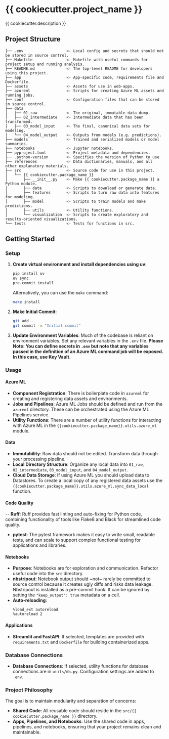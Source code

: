 # {{ cookiecutter.project_name }}
{{ cookiecutter.description }}

## Project Structure
```
├── .env                   <- Local config and secrets that should not be stored in source control.
├── Makefile               <- Makefile with useful commands for project setup and running analysis.
├── README.md              <- The top-level README for developers using this project.
├── app                    <- App-specific code, requirements file and Dockerfile.
├── assets                 <- Assets for use in web-apps.
├── azureml                <- Scripts for creating Azure ML assets and running jobs.
├── conf                   <- Configuration files that can be stored in source control.
├── data
│   ├── 01_raw             <- The original, immutable data dump.
│   ├── 02_intermediate    <- Intermediate data that has been transformed.
│   ├── 03_model_input     <- The final, canonical data sets for modeling.
│   └── 04_model_output    <- Outputs from models (e.g. predictions).
├── models                 <- Trained and serialized models or model summaries.
├── notebooks              <- Jupyter notebooks.
├── pyproject.toml         <- Project metadata and dependencies.
├── .python-version        <- Specifies the version of Python to use
├── references             <- Data dictionaries, manuals, and all other explanatory materials.
├── src                    <- Source code for use in this project.
│   └── {{ cookiecutter.package_name }}
│       ├── __init__.py    <- Make {{ cookiecutter.package_name }} a Python module.
│       ├── data           <- Scripts to download or generate data.
│       ├── features       <- Scripts to turn raw data into features for modeling.
│       ├── model          <- Scripts to train models and make predictions.
│       ├── utils          <- Utility functions.
│       └── visualization  <- Scripts to create exploratory and results-oriented visualizations.
└── tests                  <- Tests for functions in src.
```

## Getting Started

### Setup

1. **Create virtual environment and install dependencies using uv**:
   ```bash
   pip install uv
   uv sync
   pre-commit install
   ```

   Alternatively, you can use the `make` command:
   ```bash
   make install
   ```

3. **Make Initial Commit**:
   ```bash
   git add .
   git commit -m "Initial commit"
   ```

4. **Update Environment Variables**:
Much of the codebase is reliant on environment variables. Set any relevant variables in the `.env` file.
**Please Note: You can define secrets in `.env` but note that any variables passed in the definition of an Azure ML command job will be exposed. In this case, use Key Vault.**

### Usage

#### Azure ML
- **Component Registration**: There is boilerplate code in `azureml` for creating and registering data assets and environments.
- **Jobs and Pipelines**: Azure ML Jobs should be defined and run from the `azureml` directory. These can be orchestrated using the Azure ML Pipelines service.
- **Utility Functions**: There are a number of utility functions for interacting with Azure ML in the `{{cookiecutter.package_name}}.utils.azure_ml` module. 

#### Data

- **Immutability**: Raw data should not be edited. Transform data through your processing pipeline.
- **Local Directory Structure**: Organize any local data into `01_raw`, `02_intermediate`, `03_model_input`, and `04_model_output`.
- **Cloud Data Storage**: If using Azure ML you should upload data to Datastores. To create a local copy of any registered data assets use the `{{cookiecutter.package_name}}.utils.azure_ml.sync_data_local` function.

#### Code Quality

-- **Ruff**: Ruff provides fast linting and auto-fixing for Python code, combining functionality of tools like Flake8 and Black for streamlined code quality.
- **pytest**: The pytest framework makes it easy to write small, readable tests, and can scale to support complex functional testing for applications and libraries.

#### Notebooks

- **Purpose**: Notebooks are for exploration and communication. Refactor useful code into the `src` directory.
- **nbstripout**: Notebook output should ~not~ rarely be committed to source control because it creates ugly diffs and risks data leakage. Nbstripout is installed as a pre-commit hook. It can be ignored by setting the ```"keep_output": true``` metadata on a cell.
- **Auto-reloading**:
  ```python🚡
  %load_ext autoreload
  %autoreload 2
  ```

#### Applications

- **Streamlit and FastAPI**: If selected, templates are provided with `requirements.txt` and `Dockerfile` for building containerized apps.

### Database Connections

- **Database Connections**: If selected, utility functions for database connections are in `utils/db.py`. Configuration settings are added to `.env`.

### Project Philosophy

The goal is to maintain modularity and separation of concerns:
- **Shared Code**: All reusable code should reside in the `src/{{ cookiecutter.package_name }}` directory.
- **Apps, Pipelines, and Notebooks**: Use the shared code in apps, pipelines, and notebooks, ensuring that your project remains clean and maintainable.